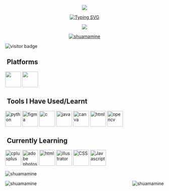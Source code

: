 <p align="center">
  <img src="https://capsule-render.vercel.app/api?type=rounded-&color=0:c2e59c,100:64b3f4&text=Hello%20Everyone!&fontColor=271b67&height=100&section=header"/>
</p>
<p align="center">
<a href="https://git.io/typing-svg"><img src="https://readme-typing-svg.demolab.com?font=Montserrat&weight=700&size=24&pause=1000&color=2CF7B1&center=true&vCenter=true&width=435&lines=I+am+Senjuti+Saha;I+am+a+CSE+undergrad;I+like+tech+%2C+games+and+anime" alt="Typing SVG" /></a></p>
<p align="center">
      <img src="https://media.tenor.com/gWrScqSRus8AAAAC/twilight-spyxfamily-glasses.gif"/>
</p>
<p align="center"> <div align="center"> <a href="https://github.com/ryo-ma/github-profile-trophy"><img src="https://github-profile-trophy.vercel.app/?username=shuamamine&theme=nord&no-frame=true&no-bg=true&margin-w=6&column=6&title=Stars,Followers,Repositories,Commit" alt="shuamamine" /></a> </div></p>

 <img src="https://visitor-badge.laobi.icu/badge?page_id=shuamamine.shuamamine" alt="visitor badge"/>
<h2> &nbsp;Platforms</h2>
<p align="left"> 
<img src="https://icons.iconarchive.com/icons/dakirby309/simply-styled/48/OS-Linux-icon.png" width="50" height="50">
<img src="https://icons.iconarchive.com/icons/dakirby309/windows-8-metro/48/Folders-OS-Windows-8-Metro-icon.png" width="50" height="50">
</p>
<h2> &nbsp;Tools I Have Used/Learnt</h2>
<p align="left"> 
  <img src="https://cdn.jsdelivr.net/gh/devicons/devicon/icons/python/python-original.svg" alt="python" width="50" height="50" />
  <img src="https://cdn.jsdelivr.net/gh/devicons/devicon/icons/figma/figma-original.svg" alt="figma" width="50" height="50"/>
  <img src="https://cdn.jsdelivr.net/gh/devicons/devicon/icons/c/c-original.svg" alt="c" width="50" height="50"/>
  <img src="https://cdn.jsdelivr.net/gh/devicons/devicon/icons/java/java-original.svg" alt="java" width="50" height="50"/>
  <img src="https://cdn.jsdelivr.net/gh/devicons/devicon/icons/canva/canva-original.svg" alt="canva" width="50" height="50" />
   <img src="https://cdn.jsdelivr.net/gh/devicons/devicon/icons/arduino/arduino-original-wordmark.svg" alt="html" width="50" height="50"/>
   <img src="https://www.vectorlogo.zone/logos/opencv/opencv-icon.svg" alt="opencv" width="50" height="50"/>
  </p>
 <h2> &nbsp;Currently Learning</h2>
 <p align="left"> 
  <img src="https://cdn.jsdelivr.net/gh/devicons/devicon/icons/cplusplus/cplusplus-original.svg" alt="cplusplus" width="50" height="50"/>
  <img src="https://cdn.jsdelivr.net/gh/devicons/devicon/icons/photoshop/photoshop-line.svg" alt="adobe photoshop" width="50" height="50" />
  <img src="https://cdn.jsdelivr.net/gh/devicons/devicon/icons/html5/html5-original.svg" alt="html" width="50" height="50"/>
  <img src="https://www.vectorlogo.zone/logos/adobe_illustrator/adobe_illustrator-icon.svg" alt="illustrator" width="50" height="50"/>
  <img src="https://cdn.jsdelivr.net/gh/devicons/devicon/icons/css3/css3-original-wordmark.svg" alt="CSS" width="50" height="50"/>                                   <img src="https://cdn.jsdelivr.net/gh/devicons/devicon/icons/javascript/javascript-original.svg" alt="Javascript" width="50" height="50"/>
  </p>
<p><img align="center" src="https://github-readme-stats-sigma-five.vercel.app/api?username=shuamamine&show_icons=true&locale=en&count_private=true&theme=tokyonight" alt="shuamamine" /></p>
<p><img align="left" src="https://github-readme-stats-sigma-five.vercel.app/api/top-langs?username=shuamamine&show_icons=true&theme=tokyonight" align="center" alt="shuamamine" /></p>
<p><img align="right" src="https://streak-stats.demolab.com?user=shuamamine&count_private=true&theme=tokyonight-duo&border_radius=5" align="center" alt="shuamamine" /></p>
<!--
**shuamamine/shuamamine** is a ✨ _special_ ✨ repository because its `README.md` (this file) appears on your GitHub profile.

Here are some ideas to get you started:

- 🔭 I’m currently working on ...
- 🌱 I’m currently learning ...
- 👯 I’m looking to collaborate on ...
- 🤔 I’m looking for help with ...
- 💬 Ask me about ...
- 📫 How to reach me: ...
- 😄 Pronouns: ...
- ⚡ Fun fact: ...
-->
